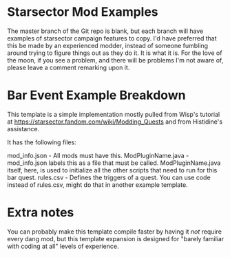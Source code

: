 # Starsector Mod Examples

The master branch of the Git repo is blank, but each branch will have examples of starsector campaign features to copy. I'd have preferred that this be made by an experienced modder, instead of someone fumbling around trying to figure things out as they do it. It is what it is. For the love of the moon, if you see a problem, and there will be problems I'm not aware of, please leave a comment remarking upon it.

# Bar Event Example Breakdown

This template is a simple implementation mostly pulled from Wisp's tutorial at https://starsector.fandom.com/wiki/Modding_Quests and from Histidine's assistance.

It has the following files:

mod_info.json - All mods must have this.
ModPluginName.java - mod_info.json labels this as a file that must be called. ModPluginName.java itself, here, is used to initialize all the other scripts that need to run for this bar quest. 
rules.csv - Defines the triggers of a quest. You can use code instead of rules.csv, might do that in another example template.

# Extra notes

You can probably make this template compile faster by having it *not* require every dang mod, but this template expansion is designed for "barely familiar with coding at all" levels of experience. 





